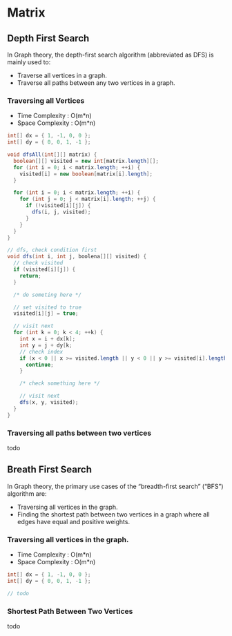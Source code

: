 # Matrix

## Depth First Search

In Graph theory, the depth-first search algorithm (abbreviated as DFS) is mainly used to:

- Traverse all vertices in a graph.
- Traverse all paths between any two vertices in a graph.

### Traversing all Vertices

- Time Complexity : O(m*n)
- Space Complexity : O(m*n)

```java
int[] dx = { 1, -1, 0, 0 };
int[] dy = { 0, 0, 1, -1 };

void dfsAll(int[][] matrix) {
  boolean[][] visited = new int[matrix.length][];
  for (int i = 0; i < matrix.length; ++i) {
    visited[i] = new boolean[matrix[i].length];
  }

  for (int i = 0; i < matrix.length; ++i) {
    for (int j = 0; j < matrix[i].length; ++j) {
      if (!visited[i][j]) {
        dfs(i, j, visited);
      }
    }
  }
}

// dfs, check condition first
void dfs(int i, int j, boolena[][] visited) {
  // check visited
  if (visited[i][j]) {
    return;
  }

  /* do someting here */

  // set visited to true
  visited[i][j] = true;

  // visit next
  for (int k = 0; k < 4; ++k) {
    int x = i + dx[k];
    int y = j + dy[k;
    // check index
    if (x < 0 || x >= visited.length || y < 0 || y >= visited[i].length) {
      continue;
    }

    /* check something here */

    // visit next
    dfs(x, y, visited);
  }
}
```

### Traversing all paths between two vertices

todo

## Breath First Search

In Graph theory, the primary use cases of the “breadth-first search” (“BFS”) algorithm are:

- Traversing all vertices in the graph.
- Finding the shortest path between two vertices in a graph where all edges have equal and positive weights.

### Traversing all vertices in the graph.

- Time Complexity : O(m*n)
- Space Complexity : O(m*n)

```java
int[] dx = { 1, -1, 0, 0 };
int[] dy = { 0, 0, 1, -1 };

// todo
```

### Shortest Path Between Two Vertices

todo
